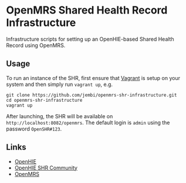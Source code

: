 OpenMRS Shared Health Record Infrastructure
===========================================

Infrastructure scripts for setting up an OpenHIE-based Shared Health Record using OpenMRS.

Usage
-----
To run an instance of the SHR, first ensure that [Vagrant](http://www.vagrantup.com/) is setup on your system and then simply run `vagrant up`, e.g.
```
git clone https://github.com/jembi/openmrs-shr-infrastructure.git
cd openmrs-shr-infrastructure
vagrant up
```
After launching, the SHR will be available on `http://localhost:8082/openmrs`. The default login is `admin` using the password `OpenSHR#123`.

Links
-----

* [OpenHIE](http://ohie.org)
* [OpenHIE SHR Community](https://wiki.ohie.org/display/SUB/Shared+Health+Record+Community)
* [OpenMRS](http://openmrs.org)

